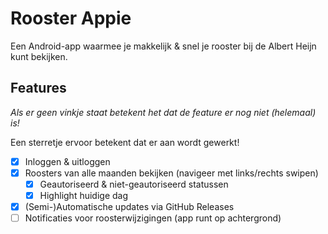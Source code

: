 # Rooster Appie

Een Android-app waarmee je makkelijk & snel je rooster bij de Albert Heijn kunt bekijken.

## Features

_Als er geen vinkje staat betekent het dat de feature er nog niet (helemaal) is!_

Een sterretje ervoor betekent dat er aan wordt gewerkt!

- [x] Inloggen & uitloggen
- [x] Roosters van alle maanden bekijken (navigeer met links/rechts swipen)
    - [x] Geautoriseerd & niet-geautoriseerd statussen
    - [x] Highlight huidige dag
- [x] (Semi-)Automatische updates via GitHub Releases
- [ ] Notificaties voor roosterwijzigingen (app runt op achtergrond)
